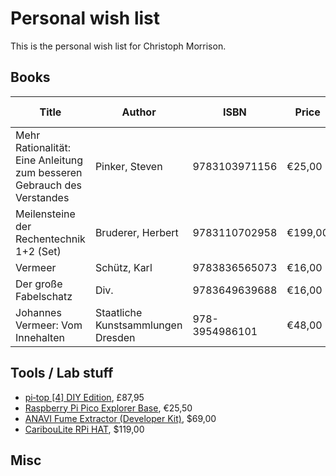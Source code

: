 # Personal wish list
This is the personal wish list for Christoph Morrison.


## Books
|Title|Author|ISBN|Price|Purchase at|
|-----|------|----|-----|-----------|
|Mehr Rationalität: Eine Anleitung zum besseren Gebrauch des Verstandes|Pinker, Steven|9783103971156|€25,00|[Antaios](https://antaios.de/detail/index/sArticle/136991)
|Meilensteine der Rechentechnik 1+2 (Set)|Bruderer, Herbert|9783110702958|€199,00|[Antaios](https://antaios.de/detail/index/sArticle/136992)
|Vermeer|Schütz, Karl|9783836565073|€16,00|[Antaios](https://antaios.de/detail/index/sArticle/136993)
|Der große Fabelschatz|Div.|9783649639688|€16,00|[Antaios](https://antaios.de/detail/index/sArticle/136995)
|Johannes Vermeer: Vom Innehalten|Staatliche Kunstsammlungen Dresden|978-3954986101|€48,00|[Antaios](https://antaios.de/detail/index/sArticle/136998)

## Tools / Lab stuff
* [pi‑top [4] DIY Edition](https://www.pi-top.com/products/diy-edition), £87,95
* [Raspberry Pi Pico Explorer Base](https://www.berrybase.de/neu/raspberry-pi-pico-explorer-base?c=2462), €25,50
* [ANAVI Fume Extractor (Developer Kit)](https://www.crowdsupply.com/anavi-technology/fume-extractor), $69,00
* [CaribouLite RPi HAT](https://www.crowdsupply.com/cariboulabs/cariboulite-rpi-hat), $119,00

## Misc
